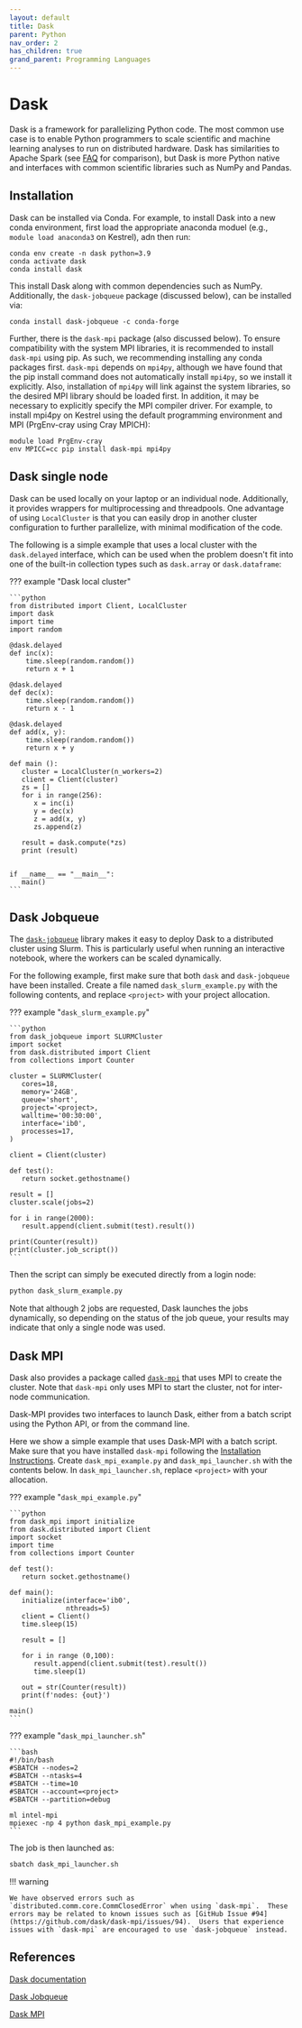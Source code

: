 ```yaml
---
layout: default
title: Dask
parent: Python
nav_order: 2
has_children: true
grand_parent: Programming Languages
---
```



# Dask

Dask is a framework for parallelizing Python code.  The most common use case is to enable Python programmers to scale scientific and machine learning analyses to run on distributed hardware.  Dask has similarities to Apache Spark (see [FAQ](https://docs.dask.org/en/stable/faq.html#how-does-dask-compare-with-apache-spark) for comparison), but Dask is more Python native and interfaces with common scientific libraries such as NumPy and Pandas.

## Installation

Dask can be installed via Conda.  For example, to install Dask into a new conda environment, first load the appropriate anaconda moduel (e.g., `module load anaconda3` on Kestrel), adn then run:

```
conda env create -n dask python=3.9
conda activate dask
conda install dask
```

This install Dask along with common dependencies such as NumPy.  Additionally, the `dask-jobqueue` package (discussed below), can be installed via:

```
conda install dask-jobqueue -c conda-forge
```

Further, there is the `dask-mpi` package (also discussed below).  To ensure compatibility with the system MPI libraries, it is recommended to install `dask-mpi` using pip.  As such, we recommending installing any conda packages first.  `dask-mpi` depends on `mpi4py`, although we have found that the pip install command does not automatically install `mpi4py`, so we install it explicitly.  Also, installation of `mpi4py` will link against the system libraries, so the desired MPI library should be loaded first.  In addition, it may be necessary to explicitly specify the MPI compiler driver.  For example, to install mpi4py on Kestrel using the default programming environment and MPI (PrgEnv-cray using Cray MPICH):

```
module load PrgEnv-cray
env MPICC=cc pip install dask-mpi mpi4py
```

## Dask single node

Dask can be used locally on your laptop or an individual node. Additionally, it provides wrappers for multiprocessing and threadpools. One advantage of using `LocalCluster` is that you can easily drop in another cluster configuration to further parallelize, with minimal modification of the code.

The following is a simple example that uses a local cluster with the `dask.delayed` interface, which can be used when the problem doesn't fit into one of the built-in collection types such as `dask.array` or `dask.dataframe`:

??? example "Dask local cluster"

    ```python
    from distributed import Client, LocalCluster
    import dask
    import time
    import random 
    
    @dask.delayed
    def inc(x):
        time.sleep(random.random())
        return x + 1
    
    @dask.delayed
    def dec(x):
        time.sleep(random.random())
        return x - 1
    
    @dask.delayed
    def add(x, y):
        time.sleep(random.random())
        return x + y
    
    def main ():
       cluster = LocalCluster(n_workers=2)
       client = Client(cluster)
       zs = []
       for i in range(256):
          x = inc(i)
          y = dec(x)
          z = add(x, y)
          zs.append(z)
       
       result = dask.compute(*zs)
       print (result)
    
    
    if __name__ == "__main__":
       main()
    ```

## Dask Jobqueue

The [`dask-jobqueue`](https://jobqueue.dask.org/en/latest/index.html#) library makes it easy to deploy Dask to a distributed cluster using Slurm.  This is particularly useful when running an interactive notebook, where the workers can be scaled dynamically. 

For the following example, first make sure that both `dask` and `dask-jobqueue` have been installed.  Create a file named `dask_slurm_example.py` with the following contents, and replace `<project>` with your project allocation.

??? example "`dask_slurm_example.py`"

    ```python
    from dask_jobqueue import SLURMCluster
    import socket
    from dask.distributed import Client
    from collections import Counter
    
    cluster = SLURMCluster(
       cores=18,
       memory='24GB',
       queue='short',
       project='<project>,
       walltime='00:30:00',
       interface='ib0',
       processes=17,
    )
    
    client = Client(cluster)
    
    def test():
       return socket.gethostname()
    
    result = []
    cluster.scale(jobs=2)
    
    for i in range(2000):
       result.append(client.submit(test).result())
       
    print(Counter(result))
    print(cluster.job_script())
    ```
    
Then the script can simply be executed directly from a login node:

```bash
python dask_slurm_example.py
```

Note that although 2 jobs are requested, Dask launches the jobs dynamically, so depending on the status of the job queue, your results may indicate that only a single node was used.


## Dask MPI

Dask also provides a package called [`dask-mpi`](http://mpi.dask.org/en/latest/index.html) that uses MPI to create the cluster.  Note that `dask-mpi` only uses MPI to start the cluster, not for inter-node communication.

Dask-MPI provides two interfaces to launch Dask, either from a batch script using the Python API, or from the command line.

Here we show a simple example that uses Dask-MPI with a batch script.  Make sure that you have installed `dask-mpi` following the [Installation Instructions](#installation).  Create `dask_mpi_example.py` and `dask_mpi_launcher.sh` with the contents below.  In `dask_mpi_launcher.sh`, replace `<project>` with your allocation.

??? example "`dask_mpi_example.py`"

    ```python
    from dask_mpi import initialize
    from dask.distributed import Client
    import socket
    import time
    from collections import Counter
    
    def test():
       return socket.gethostname()
       
    def main():
       initialize(interface='ib0',
                  nthreads=5)
       client = Client()
       time.sleep(15)
    
       result = []
    
       for i in range (0,100):
          result.append(client.submit(test).result())
          time.sleep(1)
          
       out = str(Counter(result))
       print(f'nodes: {out}')
    
    main()
    ```
    
??? example "`dask_mpi_launcher.sh`"

    ```bash
    #!/bin/bash 
    #SBATCH --nodes=2
    #SBATCH --ntasks=4
    #SBATCH --time=10
    #SBATCH --account=<project>
    #SBATCH --partition=debug
    
    ml intel-mpi
    mpiexec -np 4 python dask_mpi_example.py
    ```
    
The job is then launched as:

```bash
sbatch dask_mpi_launcher.sh
```

!!! warning

    We have observed errors such as `distributed.comm.core.CommClosedError` when using `dask-mpi`.  These errors may be related to known issues such as [GitHub Issue #94](https://github.com/dask/dask-mpi/issues/94).  Users that experience issues with `dask-mpi` are encouraged to use `dask-jobqueue` instead.

## References
[Dask documentation](https://docs.dask.org/en/latest/)

[Dask Jobqueue](https://jobqueue.dask.org/en/latest/)

[Dask MPI](http://mpi.dask.org/en/latest/)
